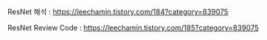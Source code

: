 ResNet 해석 : https://leechamin.tistory.com/184?category=839075

ResNet Review Code : https://leechamin.tistory.com/185?category=839075
